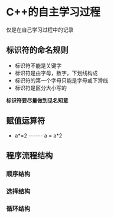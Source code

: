 # C++的自主学习过程
仅是在自己学习过程中的记录
## 标识符的命名规则
- 标识符不能是关键字
- 标识符是由字母，数字，下划线构成
- 标识符的第一个字母只能是字母或下滑线
- 标识符是区分大小写的

**标识符要尽量做到见名知意**
## 赋值运算符
- a*=2  ------  a = a*2 
## 程序流程结构
### 顺序结构
### 选择结构
### 循环结构